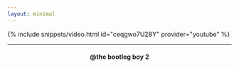 ```yaml
---
layout: minimal
---
```


{% include snippets/video.html id="ceqgwo7U28Y" provider="youtube" %}

---

<h4> <p align="center"> @the bootleg boy 2 </p> </h4>

